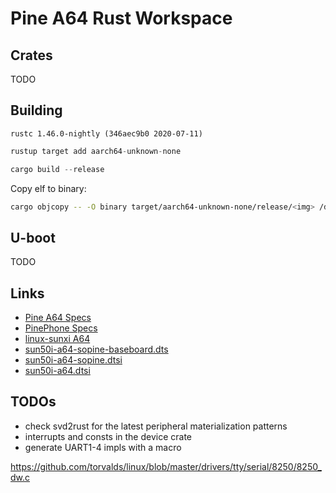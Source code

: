 # Pine A64 Rust Workspace

## Crates

TODO

## Building

`rustc 1.46.0-nightly (346aec9b0 2020-07-11)`

```rust
rustup target add aarch64-unknown-none

cargo build --release
```

Copy elf to binary:

```bash
cargo objcopy -- -O binary target/aarch64-unknown-none/release/<img> /dest/<img>.bin
```

## U-boot

TODO

## Links

- [Pine A64 Specs](https://wiki.pine64.org/index.php?title=PINE_A64-LTS/SOPine#SoC_and_Memory_Specification)
- [PinePhone Specs](https://wiki.pine64.org/index.php?title=PinePhone#Specifications)
- [linux-sunxi A64](https://linux-sunxi.org/A64)
- [sun50i-a64-sopine-baseboard.dts](https://github.com/torvalds/linux/blob/master/arch/arm64/boot/dts/allwinner/sun50i-a64-sopine-baseboard.dts)
- [sun50i-a64-sopine.dtsi](https://github.com/torvalds/linux/blob/master/arch/arm64/boot/dts/allwinner/sun50i-a64-sopine.dtsi)
- [sun50i-a64.dtsi](https://github.com/torvalds/linux/blob/master/arch/arm64/boot/dts/allwinner/sun50i-a64.dtsi)

## TODOs

- check svd2rust for the latest peripheral materialization patterns
- interrupts and consts in the device crate
- generate UART1-4 impls with a macro

https://github.com/torvalds/linux/blob/master/drivers/tty/serial/8250/8250_dw.c
